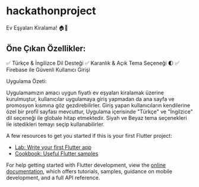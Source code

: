 # hackathonproject

Ev Eşyaları Kiralama! 🏠🔄

## Öne Çıkan Özellikler:

✅ Türkçe & İngilizce Dil Desteği
✅ Karanlık & Açık Tema Seçeneği 🌓
✅ Firebase ile Güvenli Kullanıcı Girişi 

Uygulama Özeti:

Uygulamamızın amacı uygun fiyatlı ev eşyaları kiralamak üzerine kurulmuştur, kullanıcılar uygulamaya giriş yapmadan da ana sayfa ve promosyon kısmına göz gezdirebilirler.
Giriş yapan kullanıcıların kendilerine özel bir profil sayfası mevcuttur, Uygulama içerisinde "Türkçe" ve "İngilzice" dil seçeneği ile globale hitap etmektedir.
Siyah ve Beyaz tema seçenekleri ile istedikleri temayı seçip kullanabilirler.

A few resources to get you started if this is your first Flutter project:

- [Lab: Write your first Flutter app](https://docs.flutter.dev/get-started/codelab)
- [Cookbook: Useful Flutter samples](https://docs.flutter.dev/cookbook)

For help getting started with Flutter development, view the
[online documentation](https://docs.flutter.dev/), which offers tutorials,
samples, guidance on mobile development, and a full API reference.
